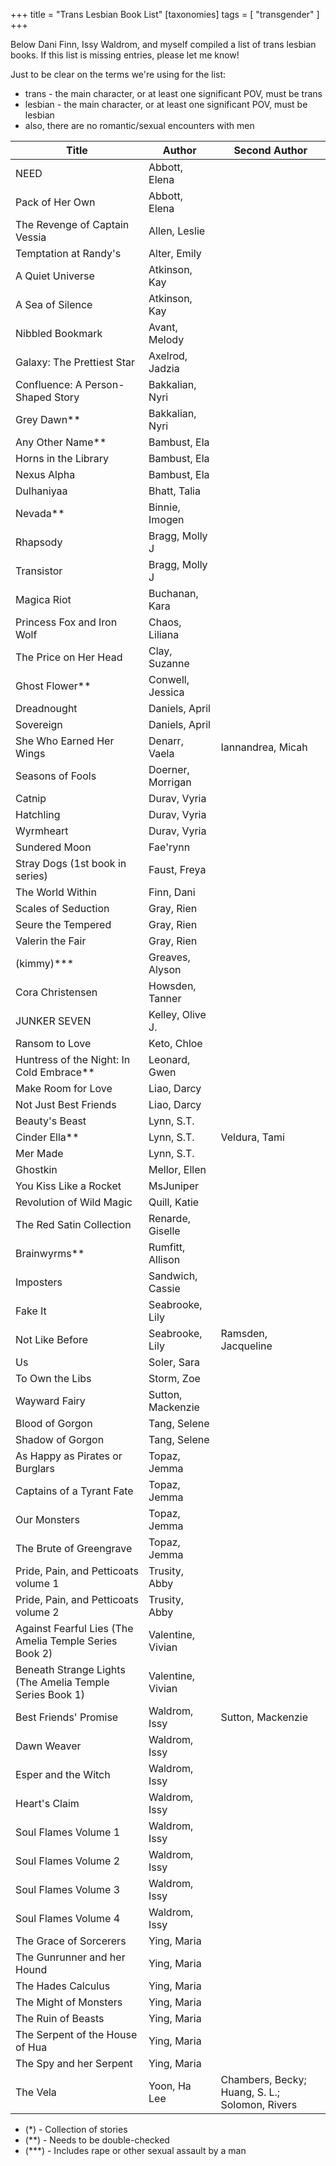 +++
title = "Trans Lesbian Book List"
[taxonomies]
tags = [ "transgender" ]
+++

Below Dani Finn, Issy Waldrom, and myself compiled a list of trans lesbian books. If this list is missing entries, please let me know!

Just to be clear on the terms we're using for the list:

- trans - the main character, or at least one significant POV, must be trans
- lesbian - the main character, or at least one significant POV, must be lesbian
- also, there are no romantic/sexual encounters with men

| Title                                                    | Author            | Second Author                                  |
| -------------------------------------------------------- | ----------------- | ---------------------------------------------- |
| NEED                                                     | Abbott, Elena     |                                                |
| Pack of Her Own                                          | Abbott, Elena     |                                                |
| The Revenge of Captain Vessia                            | Allen, Leslie     |                                                |
| Temptation at Randy's                                    | Alter, Emily      |                                                |
| A Quiet Universe                                         | Atkinson, Kay     |                                                |
| A Sea of Silence                                         | Atkinson, Kay     |                                                |
| Nibbled Bookmark                                         | Avant, Melody     |                                                |
| Galaxy: The Prettiest Star                               | Axelrod, Jadzia   |                                                |
| Confluence: A Person-Shaped Story                        | Bakkalian, Nyri   |                                                |
| Grey Dawn\*\*                                            | Bakkalian, Nyri   |                                                |
| Any Other Name\*\*                                       | Bambust, Ela      |                                                |
| Horns in the Library                                     | Bambust, Ela      |                                                |
| Nexus Alpha                                              | Bambust, Ela      |                                                |
| Dulhaniyaa                                               | Bhatt, Talia      |                                                |
| Nevada\*\*                                               | Binnie, Imogen    |                                                |
| Rhapsody                                                 | Bragg, Molly J    |                                                |
| Transistor                                               | Bragg, Molly J    |                                                |
| Magica Riot                                              | Buchanan, Kara    |                                                |
| Princess Fox and Iron Wolf                               | Chaos, Liliana    |                                                |
| The Price on Her Head                                    | Clay, Suzanne     |                                                |
| Ghost Flower\*\*                                         | Conwell, Jessica  |                                                |
| Dreadnought                                              | Daniels, April    |                                                |
| Sovereign                                                | Daniels, April    |                                                |
| She Who Earned Her Wings                                 | Denarr, Vaela     | Iannandrea, Micah                              |
| Seasons of Fools                                         | Doerner, Morrigan |                                                |
| Catnip                                                   | Durav, Vyria      |                                                |
| Hatchling                                                | Durav, Vyria      |                                                |
| Wyrmheart                                                | Durav, Vyria      |                                                |
| Sundered Moon                                            | Fae'rynn          |                                                |
| Stray Dogs (1st book in series)                          | Faust, Freya      |                                                |
| The World Within                                         | Finn, Dani        |                                                |
| Scales of Seduction                                      | Gray, Rien        |                                                |
| Seure the Tempered                                       | Gray, Rien        |                                                |
| Valerin the Fair                                         | Gray, Rien        |                                                |
| (kimmy)\*\*\*                                            | Greaves, Alyson   |                                                |
| Cora Christensen                                         | Howsden, Tanner   |                                                |
| JUNKER SEVEN                                             | Kelley, Olive J.  |                                                |
| Ransom to Love                                           | Keto, Chloe       |                                                |
| Huntress of the Night: In Cold Embrace\*\*               | Leonard, Gwen     |                                                |
| Make Room for Love                                       | Liao, Darcy       |                                                |
| Not Just Best Friends                                    | Liao, Darcy       |                                                |
| Beauty's Beast                                           | Lynn, S.T.        |                                                |
| Cinder Ella\*\*                                          | Lynn, S.T.        | Veldura, Tami                                  |
| Mer Made                                                 | Lynn, S.T.        |                                                |
| Ghostkin                                                 | Mellor, Ellen     |                                                |
| You Kiss Like a Rocket                                   | MsJuniper         |                                                |
| Revolution of Wild Magic                                 | Quill, Katie      |                                                |
| The Red Satin Collection                                 | Renarde, Giselle  |                                                |
| Brainwyrms\*\*                                           | Rumfitt, Allison  |                                                |
| Imposters                                                | Sandwich, Cassie  |                                                |
| Fake It                                                  | Seabrooke, Lily   |                                                |
| Not Like Before                                          | Seabrooke, Lily   | Ramsden, Jacqueline                            |
| Us                                                       | Soler, Sara       |                                                |
| To Own the Libs                                          | Storm, Zoe        |                                                |
| Wayward Fairy                                            | Sutton, Mackenzie |                                                |
| Blood of Gorgon                                          | Tang, Selene      |                                                |
| Shadow of Gorgon                                         | Tang, Selene      |                                                |
| As Happy as Pirates or Burglars                          | Topaz, Jemma      |                                                |
| Captains of a Tyrant Fate                                | Topaz, Jemma      |                                                |
| Our Monsters                                             | Topaz, Jemma      |                                                |
| The Brute of Greengrave                                  | Topaz, Jemma      |                                                |
| Pride, Pain, and Petticoats volume 1                     | Trusity, Abby     |                                                |
| Pride, Pain, and Petticoats volume 2                     | Trusity, Abby     |                                                |
| Against Fearful Lies (The Amelia Temple Series Book 2)   | Valentine, Vivian |                                                |
| Beneath Strange Lights (The Amelia Temple Series Book 1) | Valentine, Vivian |                                                |
| Best Friends' Promise                                    | Waldrom, Issy     | Sutton, Mackenzie                              |
| Dawn Weaver                                              | Waldrom, Issy     |                                                |
| Esper and the Witch                                      | Waldrom, Issy     |                                                |
| Heart's Claim                                            | Waldrom, Issy     |                                                |
| Soul Flames Volume 1                                     | Waldrom, Issy     |                                                |
| Soul Flames Volume 2                                     | Waldrom, Issy     |                                                |
| Soul Flames Volume 3                                     | Waldrom, Issy     |                                                |
| Soul Flames Volume 4                                     | Waldrom, Issy     |                                                |
| The Grace of Sorcerers                                   | Ying, Maria       |                                                |
| The Gunrunner and her Hound                              | Ying, Maria       |                                                |
| The Hades Calculus                                       | Ying, Maria       |                                                |
| The Might of Monsters                                    | Ying, Maria       |                                                |
| The Ruin of Beasts                                       | Ying, Maria       |                                                |
| The Serpent of the House of Hua                          | Ying, Maria       |                                                |
| The Spy and her Serpent                                  | Ying, Maria       |                                                |
| The Vela                                                 | Yoon, Ha Lee      | Chambers, Becky; Huang, S. L.; Solomon, Rivers |

- (\*) - Collection of stories
- (\*\*) - Needs to be double-checked
- (\*\*\*) - Includes rape or other sexual assault by a man
